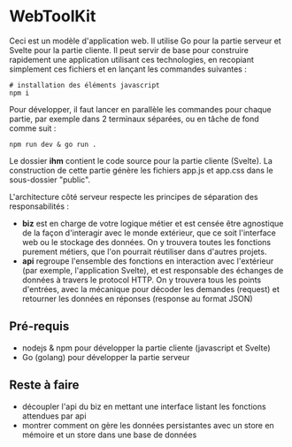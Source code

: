 # WebToolKit

Ceci est un modèle d'application web. Il utilise Go pour la partie serveur et Svelte pour la partie cliente. Il peut servir de base pour construire rapidement une application utilisant ces technologies, en recopiant simplement ces fichiers et en lançant les commandes suivantes :

```
# installation des éléments javascript
npm i
```

Pour développer, il faut lancer en parallèle les commandes pour chaque partie, par exemple dans 2 terminaux séparées, ou en tâche de fond comme suit :

```
npm run dev & go run .
```

Le dossier **ihm** contient le code source pour la partie cliente (Svelte). La construction de cette partie génère les fichiers app.js et app.css dans le sous-dossier "public".

L'architecture côté serveur respecte les principes de séparation des responsabilités :
- **biz** est en charge de votre logique métier et est censée être agnostique de la façon d'interagir avec le monde extérieur, que ce soit l'interface web ou le stockage des données. On y trouvera toutes les fonctions purement métiers, que l'on pourrait réutiliser dans d'autres projets.
- **api** regroupe l'ensemble des fonctions en interaction avec l'extérieur (par exemple, l'application Svelte), et est responsable des échanges de données à travers le protocol HTTP. On y trouvera tous les points d'entrées, avec la mécanique pour décoder les demandes (request) et retourner les données en réponses (response au format JSON)

## Pré-requis

- nodejs & npm pour développer la partie cliente (javascript et Svelte)
- Go (golang) pour développer la partie serveur

## Reste à faire 

- découpler l'api du biz en mettant une interface listant les fonctions attendues par api 
- montrer comment on gère les données persistantes avec un store en mémoire et un store dans une base de données